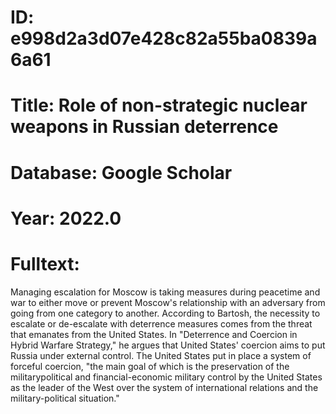 # ID: e998d2a3d07e428c82a55ba0839a6a61
# Title: Role of non-strategic nuclear weapons in Russian deterrence
# Database: Google Scholar
# Year: 2022.0
# Fulltext:
Managing escalation for Moscow is taking measures during peacetime and war to either move or prevent Moscow's relationship with an adversary from going from one category to another.
According to Bartosh, the necessity to escalate or de-escalate with deterrence measures comes from the threat that emanates from the United States.
In "Deterrence and Coercion in Hybrid Warfare Strategy," he argues that United States' coercion aims to put Russia under external control.
The United States put in place a system of forceful coercion, "the main goal of which is the preservation of the militarypolitical and financial-economic military control by the United States as the leader of the West over the system of international relations and the military-political situation."